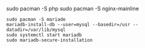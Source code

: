 sudo pacman -S php
sudo pacman -S nginx-mainline




```
sudo pacman -S mariade
mariadb-install-db --user=mysql --basedir=/usr --datadir=/var/lib/mysql
sudo systemctl start mariadb
sudo mariadb-secure-installation
```
